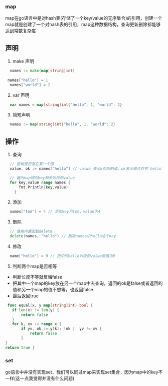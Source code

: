### map
map在go语言中是对hash表(存储了一个key/value的无序集合)的引用，创建一个map就是创建了一个对hash表的引用，map这种数据结构，查询更新删除都能够达到常数复杂度

## 声明
1. make 声明
```go
  names := make(map[string]int)
 
 names["hello"] = 1
  names["world"] = 2
```
2. var 声明
```go
  var names = map[string]int{"hello", 1, "world": 2}
```
3. 简短声明
```go
  names := map[string]int{"hello", 1, "world": 2}
```

## 操作
1. 查询
```go
  // 查询是否存在某一个值
  value, ok := names["hello"] // value 表示k对应的值，ok表示是否存在`hello` 这个key

  // 遍历map得到key和所对应的value
  for key,value range names {
      fmt.Println(key,value)
    }
```
2. 添加
```go
  names["tom"] = 4 // 添加key为tom，value为4
```
3. 删除
```go
  // 使用内置函数delete
  delete(names, "hello") // 删除names中hello这个key
```
4. 修改
```go
  name["hello"] = 9 // 把中的hello对应的value赋值为9
```
5. 判断两个map是否相等
 * 判断长度不等就反悔false
 * 把其中一个map的key放在另一个map中去查询，返回的ok是false或者返回的值和另一个map的值不想等，也返回false
 * 最后返回true
 ```go
  func equal(x, y map[string]int) bool {
    if len(x) != len(y) {
        return false
    }
    for k, xv := range x {
        if yv, ok := y[k]; !ok || yv != xv {
            return false
        }
}
return true }
 ```
### set
 go语言中并没有实现set，我们可以同过map来实现set集合，因为map中的key不一样(这一点我觉得并没有什么问题)
